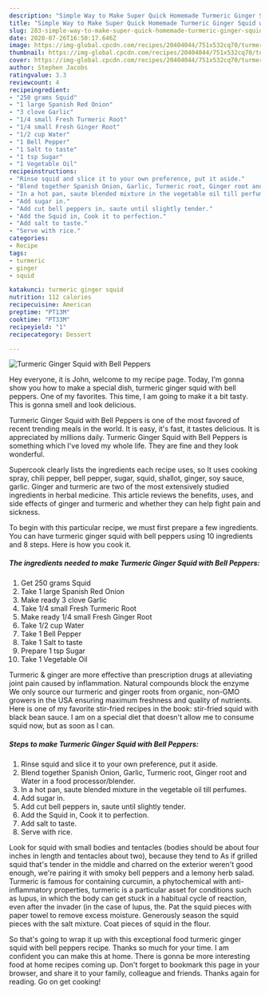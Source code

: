 ```yaml
---
description: "Simple Way to Make Super Quick Homemade Turmeric Ginger Squid with Bell Peppers"
title: "Simple Way to Make Super Quick Homemade Turmeric Ginger Squid with Bell Peppers"
slug: 283-simple-way-to-make-super-quick-homemade-turmeric-ginger-squid-with-bell-peppers
date: 2020-07-26T16:50:17.646Z
image: https://img-global.cpcdn.com/recipes/20404044/751x532cq70/turmeric-ginger-squid-with-bell-peppers-recipe-main-photo.jpg
thumbnail: https://img-global.cpcdn.com/recipes/20404044/751x532cq70/turmeric-ginger-squid-with-bell-peppers-recipe-main-photo.jpg
cover: https://img-global.cpcdn.com/recipes/20404044/751x532cq70/turmeric-ginger-squid-with-bell-peppers-recipe-main-photo.jpg
author: Stephen Jacobs
ratingvalue: 3.3
reviewcount: 4
recipeingredient:
- "250 grams Squid"
- "1 large Spanish Red Onion"
- "3 clove Garlic"
- "1/4 small Fresh Turmeric Root"
- "1/4 small Fresh Ginger Root"
- "1/2 cup Water"
- "1 Bell Pepper"
- "1 Salt to taste"
- "1 tsp Sugar"
- "1 Vegetable Oil"
recipeinstructions:
- "Rinse squid and slice it to your own preference, put it aside."
- "Blend together Spanish Onion, Garlic, Turmeric root, Ginger root and Water in a food processor/blender."
- "In a hot pan, saute blended mixture in the vegetable oil till perfumes."
- "Add sugar in."
- "Add cut bell peppers in, saute until slightly tender."
- "Add the Squid in, Cook it to perfection."
- "Add salt to taste."
- "Serve with rice."
categories:
- Recipe
tags:
- turmeric
- ginger
- squid

katakunci: turmeric ginger squid 
nutrition: 112 calories
recipecuisine: American
preptime: "PT13M"
cooktime: "PT33M"
recipeyield: "1"
recipecategory: Dessert

---
```



![Turmeric Ginger Squid with Bell Peppers](https://img-global.cpcdn.com/recipes/20404044/751x532cq70/turmeric-ginger-squid-with-bell-peppers-recipe-main-photo.jpg)

Hey everyone, it is John, welcome to my recipe page. Today, I'm gonna show you how to make a special dish, turmeric ginger squid with bell peppers. One of my favorites. This time, I am going to make it a bit tasty. This is gonna smell and look delicious.

Turmeric Ginger Squid with Bell Peppers is one of the most favored of recent trending meals in the world. It is easy, it's fast, it tastes delicious. It is appreciated by millions daily. Turmeric Ginger Squid with Bell Peppers is something which I've loved my whole life. They are fine and they look wonderful.

Supercook clearly lists the ingredients each recipe uses, so It uses cooking spray, chili pepper, bell pepper, sugar, squid, shallot, ginger, soy sauce, garlic. Ginger and turmeric are two of the most extensively studied ingredients in herbal medicine. This article reviews the benefits, uses, and side effects of ginger and turmeric and whether they can help fight pain and sickness.


To begin with this particular recipe, we must first prepare a few ingredients. You can have turmeric ginger squid with bell peppers using 10 ingredients and 8 steps. Here is how you cook it.

<!--inarticleads1-->

##### The ingredients needed to make Turmeric Ginger Squid with Bell Peppers:

1. Get 250 grams Squid
1. Take 1 large Spanish Red Onion
1. Make ready 3 clove Garlic
1. Take 1/4 small Fresh Turmeric Root
1. Make ready 1/4 small Fresh Ginger Root
1. Take 1/2 cup Water
1. Take 1 Bell Pepper
1. Take 1 Salt to taste
1. Prepare 1 tsp Sugar
1. Take 1 Vegetable Oil


Turmeric &amp; ginger are more effective than prescription drugs at alleviating joint pain caused by inflammation. Natural compounds block the enzyme We only source our turmeric and ginger roots from organic, non-GMO growers in the USA ensuring maximum freshness and quality of nutrients. Here is one of my favorite stir-fried recipes in the book: stir-fried squid with black bean sauce. I am on a special diet that doesn&#39;t allow me to consume squid now, but as soon as I can. 

<!--inarticleads2-->

##### Steps to make Turmeric Ginger Squid with Bell Peppers:

1. Rinse squid and slice it to your own preference, put it aside.
1. Blend together Spanish Onion, Garlic, Turmeric root, Ginger root and Water in a food processor/blender.
1. In a hot pan, saute blended mixture in the vegetable oil till perfumes.
1. Add sugar in.
1. Add cut bell peppers in, saute until slightly tender.
1. Add the Squid in, Cook it to perfection.
1. Add salt to taste.
1. Serve with rice.


Look for squid with small bodies and tentacles (bodies should be about four inches in length and tentacles about two), because they tend to As if grilled squid that&#39;s tender in the middle and charred on the exterior weren&#39;t good enough, we&#39;re pairing it with smoky bell peppers and a lemony herb salad. Turmeric is famous for containing curcumin, a phytochemical with anti-inflammatory properties, turmeric is a particular asset for conditions such as lupus, in which the body can get stuck in a habitual cycle of reaction, even after the invader (in the case of lupus, the. Pat the squid pieces with paper towel to remove excess moisture. Generously season the squid pieces with the salt mixture. Coat pieces of squid in the flour. 

So that's going to wrap it up with this exceptional food turmeric ginger squid with bell peppers recipe. Thanks so much for your time. I am confident you can make this at home. There is gonna be more interesting food at home recipes coming up. Don't forget to bookmark this page in your browser, and share it to your family, colleague and friends. Thanks again for reading. Go on get cooking!
